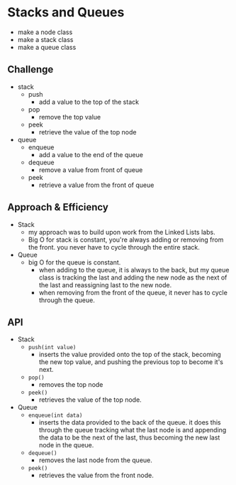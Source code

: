 # Stacks and Queues
- make a node class
- make a stack class
- make a queue class


## Challenge
- stack
  - push
    - add a value to the top of the stack
  - pop
    - remove the top value
  - peek
    - retrieve the value of the top node
- queue
  - enqueue
    - add a value to the end of the queue
  - dequeue
    - remove a value from front of queue
  - peek
    - retrieve a value from the front of queue

## Approach & Efficiency
- Stack
  - my approach was to build upon work from the Linked Lists labs.
  - Big O for stack is constant, you're always adding or removing from the front. you never have to cycle through the entire stack.
- Queue
  - big O for the queue is constant.
    - when adding to the queue, it is always to the back, but my queue class is tracking the last and adding the new node as the next of the last and reassigning last to the new node.
    - when removing from the front of the queue, it never has to cycle through the queue. 

## API
- Stack
  - ```push(int value)```
    - inserts the value provided onto the top of the stack, becoming the new top value, and pushing the previous top to become it's next.
  - ```pop()```
    - removes the top node
  - ```peek()```
    - retrieves the value of the top node.
- Queue 
  - ```enqueue(int data)```
    - inserts the data provided to the back of the queue. it does this through the queue tracking what the last node is and appending the data to be the next of the last, thus becoming the new last node in the queue.
  - ```dequeue()```
    - removes the last node from the queue.
  - ```peek()```
    - retrieves the value from the front node. 